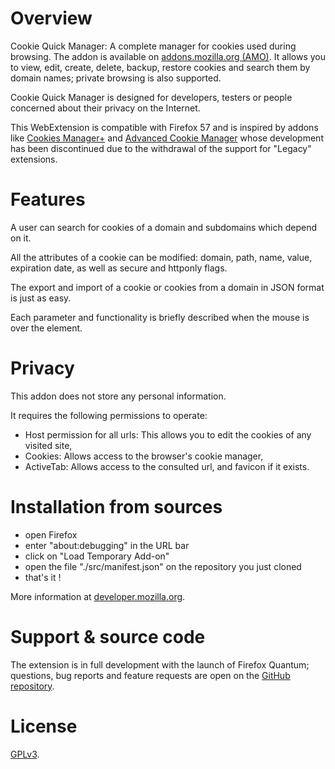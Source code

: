 # Overview

Cookie Quick Manager: A complete manager for cookies used during browsing.
The addon is available on [addons.mozilla.org (AMO)](https://addons.mozilla.org/firefox/addon/cookie-quick-manager/).
It allows you to view, edit, create, delete, backup, restore cookies and search them by domain names;
private browsing is also supported.

Cookie Quick Manager is designed for developers, testers or people
concerned about their privacy on the Internet.

This WebExtension is compatible with Firefox 57 and is inspired by addons like
[Cookies Manager+](https://addons.mozilla.org/fr/firefox/addon/cookies-manager-plus/) and
[Advanced Cookie Manager](https://addons.mozilla.org/fr/firefox/addon/cookie-manager/)
whose development has been discontinued due to the withdrawal of the support for "Legacy" extensions.

# Features

A user can search for cookies of a domain and subdomains which depend on it.

All the attributes of a cookie can be modified: domain, path, name, value,
expiration date, as well as secure and httponly flags.

The export and import of a cookie or cookies from a domain in JSON format is just as easy.

Each parameter and functionality is briefly described when the mouse is over the element.

# Privacy

This addon does not store any personal information.

It requires the following permissions to operate:

* Host permission for all urls: This allows you to edit the cookies of any visited site,
* Cookies: Allows access to the browser's cookie manager,
* ActiveTab: Allows access to the consulted url, and favicon if it exists.

# Installation from sources

- open Firefox
- enter "about:debugging" in the URL bar
- click on "Load Temporary Add-on"
- open the file "./src/manifest.json" on the repository you just cloned
- that's it !

More information at [developer.mozilla.org](https://developer.mozilla.org/en-US/Add-ons/WebExtensions/Debugging).

# Support & source code

The extension is in full development with the launch of Firefox Quantum;
questions, bug reports and feature requests are open on the
[GitHub repository](https://github.com/ysard/cookie-quick-manager/issues).

# License

[GPLv3](https://github.com/ysard/cookie-quick-manager/blob/master/LICENSE).